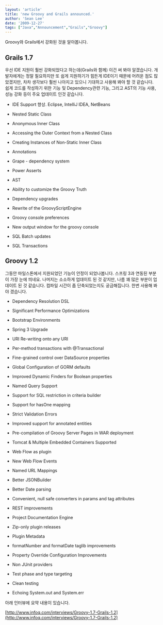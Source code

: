 ```yaml
---
layout: 'article'
title: 'new Groovy and Grails announced.'
author: 'Sean Lee'
date: '2009-12-27'
tags: ["Java","Announcement","Grails","Groovy"]
---
```


Groovy와 Grails에서 강화된 것을 알아봅니다.

## Grails 1.7

우선 IDE 지원이 훨씬 강화되었다고 하는데(Grails와 함께) 이건 써 봐야 알겠습니다. 개발자에게는 정말 필요하지만 또 쉽게 지원하기가 힘든게 IDE이기 때문에 어려운 점도 많았겠지만, 차차 생각보다 훨씬 나아지고 있으니 기대하고 사용해 봐야 할 것 같습니다. 쉽게 코드를 작성하기 위한 기능 및 Dependency관련 기능, 그리고 AST의 기능 사용, 성능 강화 등이 주요 업데이트 인것 같습니다.

 * IDE Support 향상. Eclipse, IntelliJ IDEA, NetBeans

 * Nested Static Class

 * Anonymous Inner Class

 * Accessing the Outer Context from a Nested Class

 * Creating Instances of Non-Static Inner Class

 * Annotations

 * Grape - dependency system

 * Power Asserts

 * AST

 * Ability to customize the Groovy Truth

 * Dependency upgrades

 * Rewrite of the GroovyScriptEngine

 * Groovy console preferences

 * New output window for the groovy console

 * SQL Batch updates

 * SQL Transactions

## Groovy 1.2

그동안 마일스톤에서 지원되었던 기능이 안정이 되었나봅니다. 스프링 3과 연동된 부분이 가장 눈에 띄네요. 나머지는 소소하게
업데이트 된 것 같지만, 나름 꽤 많은 부분이 업데이트 된 것 같습니다. 컴파일 시간이 좀 단축되었는지도 궁금해집니다. 한번
사용해 봐야 겠습니다.

 * Dependency Resolution DSL

 * Significant Performance Optimizations

 * Bootstrap Environments

 * Spring 3 Upgrade

 * URI Re-writing onto any URI

 * Per-method transactions with @Transactional

 * Fine-grained control over DataSource properties

 * Global Configuration of GORM defaults

 * Improved Dynamic Finders for Boolean properties

 * Named Query Support

 * Support for SQL restriction in criteria builder

 * Support for hasOne mapping

 * Strict Validation Errors

 * Improved support for annotated entities

 * Pre-compilation of Groovy Server Pages in WAR deployment

 * Tomcat & Multiple Embedded Containers Supported

 * Web Flow as plugin

 * New Web Flow Events

 * Named URL Mappings

 * Better JSONBuilder

 * Better Date parsing

 * Convenient, null safe converters in params and tag attributes

 * REST improvements

 * Project Documentation Engine

 * Zip-only plugin releases

 * Plugin Metadata

 * formatNumber and formatDate taglib improvements

 * Property Override Configuration Improvements

 * Non JUnit providers

 * Test phase and type targeting

 * Clean testing

 * Echoing System.out and System.err

아래 인터뷰에 요약 내용이 있습니다.

[http://www.infoq.com/interviews/Groovy-1.7-Grails-1.2](http://www.infoq.com/interviews/Groovy-1.7-Grails-1.2)

